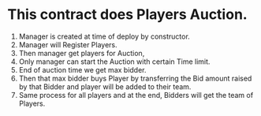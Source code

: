 # This contract does Players Auction.
1.	Manager is created at time of deploy by constructor.
2.	Manager will Register Players.
3.	Then manager get players for Auction,
4.	Only manager can start the Auction with certain Time limit.
5.	End of auction time we get max bidder.
6.	Then that max bidder buys Player by transferring the Bid amount raised by that Bidder and player will be added to their team.
7.	Same process for all players and at the end, Bidders will get the team of Players.
